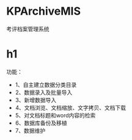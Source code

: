 # KPArchiveMIS
考评档案管理系统
# h1
功能：
* 1、自主建立数据分类目录
* 2、数据录入及批量导入
* 3、新增数据导入
* 4、文档浏览、文档缩放、文字拷贝、文档下载
* 5、对文档标题和word内容的检索
* 6、数据库备份及移植
* 7、数据维护
